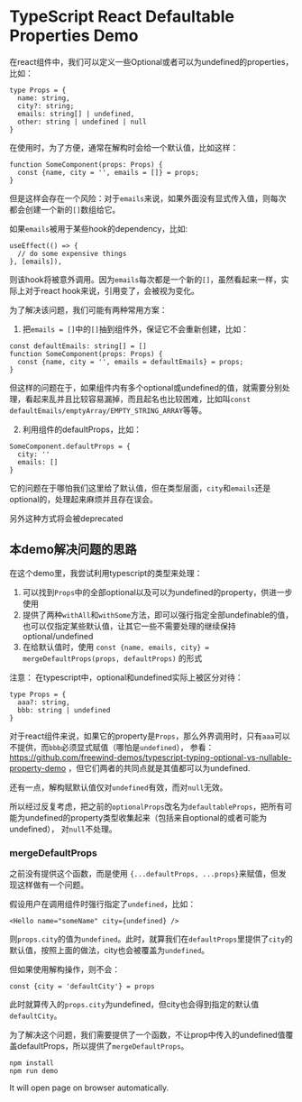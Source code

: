 TypeScript React Defaultable Properties Demo
=============================================

在react组件中，我们可以定义一些Optional或者可以为undefined的properties，比如：

```
type Props = {
  name: string,
  city?: string;
  emails: string[] | undefined,
  other: string | undefined | null
}
```

在使用时，为了方便，通常在解构时会给一个默认值，比如这样：

```
function SomeComponent(props: Props) {
  const {name, city = '', emails = []} = props;
}
```

但是这样会存在一个风险：对于`emails`来说，如果外面没有显式传入值，则每次都会创建一个新的`[]`数组给它。

如果`emails`被用于某些hook的dependency，比如:

```
useEffect(() => {
  // do some expensive things
}, [emails]),
```

则该hook将被意外调用。因为`emails`每次都是一个新的`[]`，虽然看起来一样，实际上对于react hook来说，引用变了，会被视为变化。

为了解决该问题，我们可能有两种常用方案：

1. 把`emails = []`中的`[]`抽到组件外，保证它不会重新创建，比如：

```
const defaultEmails: string[] = []
function SomeComponent(props: Props) {
  const {name, city = '', emails = defaultEmails} = props;
}
```

但这样的问题在于，如果组件内有多个optional或undefined的值，就需要分别处理，看起来乱并且比较容易漏掉，而且起名也比较困难，比如叫`const defaultEmails/emptyArray/EMPTY_STRING_ARRAY`等等。

2. 利用组件的defaultProps，比如：

```
SomeComponent.defaultProps = {
  city: ''
  emails: []
}
```

它的问题在于哪怕我们这里给了默认值，但在类型层面，`city`和`emails`还是optional的，处理起来麻烦并且存在误会。

另外这种方式将会被deprecated

## 本demo解决问题的思路

在这个demo里，我尝试利用typescript的类型来处理：
1. 可以找到`Props`中的全部optional以及可以为undefined的property，供进一步使用
2. 提供了两种`withAll`和`withSome`方法，即可以强行指定全部undefinable的值，也可以仅指定某些默认值，让其它一些不需要处理的继续保持optional/undefined
3. 在给默认值时，使用 `const {name, emails, city} = mergeDefaultProps(props, defaultProps)` 的形式

注意：
在typescript中，optional和undefined实际上被区分对待：

```
type Props = {
  aaa?: string,
  bbb: string | undefined
}
```

对于react组件来说，如果它的property是`Props`，那么外界调用时，只有`aaa`可以不提供，而`bbb`必须显式赋值（哪怕是`undefined`），
参看：https://github.com/freewind-demos/typescript-typing-optional-vs-nullable-property-demo ，但它们两者的共同点就是其值都可以为undefined.

还有一点，解构赋默认值仅对`undefined`有效，而对`null`无效。

所以经过反复考虑，把之前的`optionalProps`改名为`defaultableProps`，把所有可能为undefined的property类型收集起来（包括来自optional的或者可能为undefined），
对`null`不处理。

### mergeDefaultProps

之前没有提供这个函数，而是使用 `{...defaultProps, ...props}`来赋值，但发现这样做有一个问题。

假设用户在调用组件时强行指定了`undefined`，比如：

```
<Hello name="someName" city={undefined} />
```

则`props.city`的值为`undefined`。此时，就算我们在`defaultProps`里提供了`city`的默认值，按照上面的做法，city也会被覆盖为`undefined`。

但如果使用解构操作，则不会：

```
const {city = 'defaultCity'} = props
```

此时就算传入的`props.city`为undefined，但city也会得到指定的默认值`defaultCity`。

为了解决这个问题，我们需要提供了一个函数，不让prop中传入的undefined值覆盖defaultProps，所以提供了`mergeDefaultProps`。

```
npm install
npm run demo
```

It will open page on browser automatically.
